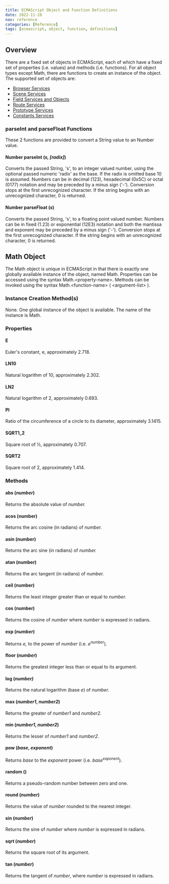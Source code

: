 ```yaml
---
title: ECMAScript Object and Function Definitions
date: 2022-11-28
nav: reference
categories: [Reference]
tags: [ecmascript, object, function, definitions]
---
```

## Overview

There are a fixed set of objects in ECMAScript, each of which have a fixed set of properties (i.e. values) and methods (i.e. functions). For all object types except Math, there are functions to create an instance of the object. The supported set of objects are:

* [Browser Services](browser-services)
* [Scene Services](scene-services)
* [Field Services and Objects](field-services-and-objects)
* [Route Services](route-services)
* [Prototype Services](prototype-services)
* [Constants Services](constants-services)

### parseInt and parseFloat Functions

These 2 functions are provided to convert a String value to an Number value.

#### Number **parseInt** (*s, [radix]*)

Converts the passed String, 's', to an integer valued number, using the optional passed numeric 'radix' as the base. If the radix is omitted base 10 is assumed. Numbers can be in decimal (123), hexadecimal (0x5C) or octal (0177) notation and may be preceded by a minus sign ('-'). Conversion stops at the first unrecognized character. If the string begins with an unrecognized character, 0 is returned.

#### Number **parseFloat** (*s*)

Converts the passed String, 's', to a floating point valued number. Numbers can be in fixed (1.23) or exponential (12E3) notation and both the mantissa and exponent may be preceded by a minus sign ('-'). Conversion stops at the first unrecognized character. If the string begins with an unrecognized character, 0 is returned.

## Math Object

The Math object is unique in ECMAScript in that there is exactly one globally available instance of the object, named Math. Properties can be accessed using the syntax Math.\<property-name\>. Methods can be invoked using the syntax Math.\<function-name\> ( \<argument-list\> ).

### Instance Creation Method\(s\)

None. One global instance of the object is available. The name of the instance is Math.

### Properties

#### **E**

Euler's constant, e, approximately 2.718.

#### **LN10**

Natural logarithm of 10, approximately 2.302.

#### **LN2**

Natural logarithm of 2, approximately 0.693.

#### **PI**

Ratio of the circumference of a circle to its diameter, approximately 3.1415.

#### **SQRT1_2**

Square root of ½, approximately 0.707.

#### **SQRT2**

Square root of 2, approximately 1.414.

### Methods

#### **abs** (*number*)

Returns the absolute value of *number.*

#### **acos** (number)

Returns the arc cosine (in radians) of *number.*

#### **asin** (number)

Returns the arc sine (in radians) of *number.*

#### **atan** (number)

Returns the arc tangent (in radians) of *number.*

#### **ceil** (number)

Returns the least integer greater than or equal to *number.*

#### **cos** (number)

Returns the cosine of *number* where *number* is expressed in radians.

#### **exp** (*number*)

Returns *e,* to the power of *number* (i.e. *e*<sup>*number*</sup>).

#### **floor** (*number*)

Returns the greatest integer less than or equal to its argument.

#### **log** (*number)*

Returns the natural logarithm (base *e*) of *number.*

#### **max** (*number1*, *number2*)

Returns the greater of *number1* and *number2.*

#### **min** (*number1*, *number2*)

Returns the lesser of *number1* and *number2.*

#### **pow** (*base*, *exponent*)

Returns *base* to the *exponent* power (i.e. *base*<sup>*exponent*</sup>).

#### **random** ()

Returns a pseudo-random number between zero and one.

#### **round** (*number*)

Returns the value of *number* rounded to the nearest integer.

#### **sin** (*number*)

Returns the sine of *number* where *number* is expressed in radians.

#### **sqrt** (*number*)

Returns the square root of its argument.

#### **tan** (*number*)

Returns the tangent of *number*, where *number* is expressed in radians.
